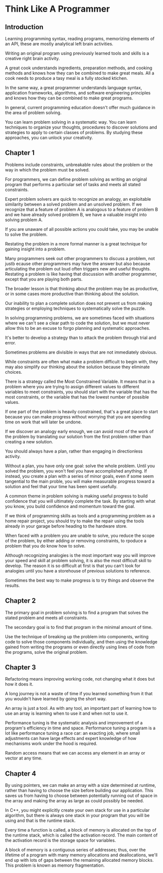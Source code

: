# Think Like A Programmer

## Introduction

Learning programming syntax, reading programs, memorizing elements of an API, these are mostly analytical left brain activities.

Writing an original program using previously learned tools and skills is a creative right brain activity.

A great cook understands ingredients, preparation methods, and cooking methods and knows how they can be combined to make great meals. All a cook needs to produce a tasy meal is a fully stocked ktichen.

In the same way, a great programmer understands language syntax, application frameworks, algorithms, and software engineering principles and knows how they can be combined to make great programs.

In general, current programming education doesn't offer much guidance in the area of problem solving.

You can learn problem solving in a systematic way. You can learn techniques to organize your thoughts, procedures to discover solutions and strategies to apply to certain classes of problems. By studying these approaches, you can unlock your creativity.

## Chapter 1

Problems include constraints, unbreakable rules about the problem or the way in which the problem must be solved.

For programmers, we can define problem solving as writing an original program that performs a particular set of tasks and meets all stated constraints.

Expert problem solvers are quick to recognize an analogy, an exploitable similarity between a solved problem and an unsolved problem. If we recognize that a feature of problem A is analogous to a feature of problem B and we have already solved problem B, we have a valuable insight into solving problem A.

If you are unaware of all possible actions you could take, you may be unable to solve the problem.

Restating the problem in a more formal manner is a great technique for gaining insight into a problem.

Many programmers seek out other programmers to discuss a problem, not justb ecause other programmers may have the answer but also because articulating the problem out loud often triggers new and useful thoughts. Restating a problem is like having that discussion with another programmer, except that you are playing both parts.

The broader lesson is that thinking about the problem may be as productive, or in some cases more productive than thinking about the solution.

Our inability to plan a complete solution does not prevent us from making strategies or employing techniques to systematically solve the puzzle.

In solving programming problems, we are sometimes faced with situations where we can't see a clear path to code the solution, but we must never allow this to be an excuse to forgo planning and systematic approaches.

It's better to develop a strategy than to attack the problem through trial and error.

Sometimes problems are divisible in ways that are not immediately obvious.

While constraints are often what make a problem difficult to begin with, they may also simplify our thinking about the solution because they eliminate choices.

There is a strategy called the Most Constrained Variable. It means that in a problem where you are trying to assign different values to different variables to meet constraints, you should start with the variable that has the most constraints, or the variable that has the lowest number of possible values.

If one part of the problem is heavily constrained, that's a great place to start because you can make progress without worrying that you are spending time on work that will later be undone.

If we discover an analogy early enough, we can avoid most of the work of the problem by translating our solution from the first problem rather than creating a new solution.

You should always have a plan, rather than engaging in directionless activity.

Without a plan, you have only one goal: solve the whole problem. Until you solved the problem, you won't feel you have accomplished anything. If instead, you create a plan with a series of minor goals, even if some seem tangential to the main proble, you will make measurable progress toward a solution and feel that your time has been spent usefully. 

A common theme in problem solving is making useful progress to build confidence that you will ultimately complete the task. By starting with what you know, you build confidence and momentum toward the goal.

If we think of programming skills as tools and a programming problem as a home repair project, you should try to make the repair using the tools already in your garage before heading to the hardware store.

When faced with a problem you are unable to solve, you reduce the scope of the problem, by either adding or removing constraints, to rpoduce a problem that you do know how to solve.

Although recognizing analogies is the most important way you will improve your speed and skill at problem solving, it is also the most difficult skill to develop. The reason it is so difficult at first is that you can't look for analogies until you have a storehouse of previous solutions to reference.

Sometimes the best way to make progress is to try things and observe the results.

## Chapter 2

The primary goal in problem solving is to find a program that solves the stated problem and meets all constraints.

The secondary goal is to find that program in the minimal amount of time.

Use the technique of breaking up the problem into components, writing code to solve those components individually, and then using the knowledge gained from writing the programs or even directly using lines of code from the programs, solve the original problem.

## Chapter 3

Refactoring means improving working code, not changing what it does but how it does it.

A long journey is not a waste of time if you learned something from it that you wouldn't have learned by going the short way.

An array is just a tool. As with any tool, an important part of learning how to use an array is learning when to use it and when not to use it.

Performance tuning is the systematic analysis and improvement of a program's efficiency in time and space. Performance tuning a program is a lot like performance tuning a race car: an exacting job, where small adjustments can have large effects and expert knowledge of how mechanisms work under the hood is required.

Random access means that we can access any element in an array or vector at any time.

## Chapter 4

By using pointers, we can make an array with a size determined at runtime, rather than having to choose the size before building our application. This saves us from having to choose between potentially running out of space in the array and making the array as large as could possibly be needed.

In C++, you might explicitly create your own stack for use in a particular algorithm, but there is always one stack in your program that you will be using and that is the runtime stack.

Every time a function is called, a block of memory is allocated on the top of the runtime stack, which is called the activation record. The main content of the activation record is the storage space for variables. 

A block of memory is a contiguous series of addresses; thus, over the lifetime of a program with many memory allocations and deallocations, we'll end up with lots of gaps between the remaining allocated memory blocks. This problem is known as memory fragmentation.

